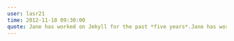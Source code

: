 ```yaml
---
user: lasr21
time: 2012-11-18 09:30:00
quote: Jane has worked on Jekyll for the past *five years*.Jane has worke
---
```


